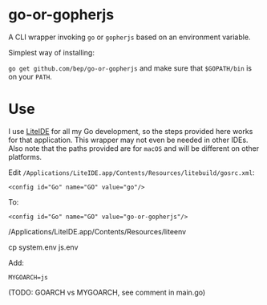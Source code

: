 # go-or-gopherjs

A CLI wrapper invoking `go` or `gopherjs` based on an environment variable.

Simplest way of installing:

`go get github.com/bep/go-or-gopherjs` and make sure that `$GOPATH/bin` is on your `PATH`.

# Use

I use [LiteIDE](https://github.com/visualfc/liteide) for all my Go development, so the steps provided here works for that application. This wrapper may not even be needed in other IDEs. Also note that the paths provided are for `macOS` and will be different on other platforms.

Edit `/Applications/LiteIDE.app/Contents/Resources/litebuild/gosrc.xml`:

```
<config id="Go" name="GO" value="go"/>
```

To:

```
<config id="Go" name="GO" value="go-or-gopherjs"/>
```

/Applications/LiteIDE.app/Contents/Resources/liteenv

cp system.env js.env

Add:

```
MYGOARCH=js
```

(TODO: GOARCH vs MYGOARCH, see comment in main.go)


